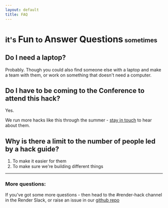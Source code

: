 ```yaml
---
layout: default
title: FAQ
---
```


# <small>it's </small>Fun<small> to </small>Answer Questions<small><small> sometimes</small></small>

## Do I need a laptop?

Probably.  Though you could also find someone else with a laptop and make a team with them, or work on something that doesn't need a computer.

## Do I have to be coming to the Conference to attend this hack?

Yes.

We run more hacks like this through the summer - [stay in touch](http://jsoxford.com) to hear about them.

## Why is there a limit to the number of people led by a hack guide?

1. To make it easier for them
2. To make sure we're building different things

---

### More questions:

If you've got some more questions - then head to the #render-hack channel in the Render Slack, or raise an issue in our [github repo](https://github.com/jsoxford/hack/issues/new?labels=question)
